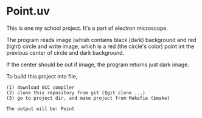 # Point.uv

This is one my school project. It's a part of electron microscope.

The program reads image (whish contains black (dark) background and red (light) circle and write image, which is a red (the circle's color) point int the previous center of circle and dark background.

If the center should be out if image, the program returns just dark image.

To build this project into file,

    (1) download GCC compiler
    (2) clone this repository from git ($git clone ...)
    (3) go to project dir, and make project from Makefie ($make)

    The output will be: Point

